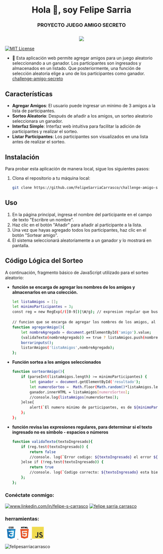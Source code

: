 <h1 align="center">Hola 👋, soy Felipe Sarria</h1>
<h3 align="center">PROYECTO JUEGO AMIGO SECRETO</h3>

 <h3 align="center"><a align="center" href="https://aluracursos.com"><img align="center" src="https://github.com/user-attachments/assets/e8ac3be6-b98c-4769-9c47-f27386205ebb"/></a></h3>

[![MIT License](https://img.shields.io/badge/License-MIT-green.svg)](https://choosealicense.com/licenses/mit/)


- 🔭 Esta aplicación web permite agregar amigos para un juego aleatorio seleccionando a un ganador. Los participantes son ingresados y almacenados en un listado. Que posteriormente, una función de selección aleatoria elige a uno de los participantes como ganador. [challenge-amigo-secreto](https://github.com/FelipeSarriaCarrasco/challenge-amigo-secreto)

## Características

- **Agregar Amigos**: El usuario puede ingresar un minimo de 3 amigos a la lista de participantes.
- **Sorteo Aleatorio**: Después de añadir a los amigos, un sorteo aleatorio seleccionara un ganador.
- **Interfaz Simple**: Interfaz web intuitiva para facilitar la adición de participantes y realizar el sorteo.
- **Listar Participantes**: Los participantes son visualizados en una lista antes de realizar el sorteo.

## Instalación

Para probar esta aplicación de manera local, sigue los siguientes pasos:

1. Clona el repositorio a tu máquina local:
   
   ```bash
   git clone https://github.com/FelipeSarriaCarrasco/challenge-amigo-secreto.git

## Uso
1. En la página principal, ingresa el nombre del participante en el campo de texto "Escribre un nombre".
2. Haz clic en el botón "Añadir" para añadir al participante a la lista.
3. Una vez que hayas agregado todos los participantes, haz clic en el botón "Sortear amigo".
4. El sistema seleccionará aleatoriamente a un ganador y lo mostrará en pantalla.

## Código Lógica del Sorteo
A continuación, fragmento básico de JavaScript utilizado para el sorteo aleatorio:

- **función se encarga de agregar los nombres de los amigos y almacenarlos en una colección.**
  
  ```bash
  let listaAmigos = [];
  let minimoParticipantes = 3;
  const reg = new RegExp(/([0-9])|\W/g); // expresion regular que busca inclur a datos numericos, espacios y simbolos
  
  // funcion que se encarga de agregar los nombres de los amigos, al array.
  function agregarAmigo(){
      let nombreAgregado = document.getElementById('amigo').value;
      (validaTexto(nombreAgregado)) == true ? listaAmigos.push(nombreAgregado) : alert('Debe ingresar un nombre válido');
      borrarinputs();
      listarAmigos('listaAmigos',nombreAgregado);
  };
  ```
- **Función sortea a los amigos seleccionados**
  
  ```bash
  function sortearAmigo(){
      if (parseInt(listaAmigos.length) >= minimoParticipantes) {
          let ganador = document.getElementById('resultado');
          let numeroSorteo =  Math.floor(Math.random()*listaAmigos.length);
          ganador.innerHTML = listaAmigos[numeroSorteo];
          //console.log(listaAmigos[numeroSorteo]);
      }else{
          alert(`El numero minimo de participantes, es de ${minimoParticipantes} amigos, ${(parseInt(listaAmigos.length) === 1) ? `solo faltan ${Math.abs(listaAmigos.length - minimoParticipantes)} amigos más para iniciar el juego` : `solo falta ${Math.abs(listaAmigos.length - minimoParticipantes)} amigo más para inciar el juego` }`)
      };
  };
  ```
- **función revisa las expresiones regulares, para determinar si el texto ingresado no es símbolo - espacios o números**
  
  ```bash
  function validaTexto(textoIngresado){
      if (reg.test(textoIngresado)) {
          return false
          //console. log(`Error codigo: ${textoIngresado} el error ${reg.test(textoIngresado)}`);
      }else if (!reg.test(textoIngresado)) {
          return true
          //console. log(`Codigo correcto: ${textoIngresado} esta bien ${reg.test(textoIngresado)}`);
      };
  };
  ```
<h3 align="left">Conéctate conmigo:</h3>
<p align="left">
<a href="https://linkedin.com/in/felipe-s-carrasco" target="blank"><img align="center" src="https://raw.githubusercontent.com/rahuldkjain/github-profile-readme-generator/master/src/images/icons/Social/linked-in-alt.svg" alt="www.linkedin.com/in/felipe-s-carrasco" height="30" width="40" /></a>
<a href="https://stackoverflow.com/users/22391594/felipe-sarria-carrasco" target="blank"><img align="center" src="https://raw.githubusercontent.com/rahuldkjain/github-profile-readme-generator/master/src/images/icons/Social/stack-overflow.svg" alt="felipe sarria carrasco" height="30" width="40" /></a>
</p>

<h3 align="left">herramientas:</h3>
<p align="left"> <a href="https://www.w3schools.com/css/" target="_blank" rel="noreferrer"> <img src="https://raw.githubusercontent.com/devicons/devicon/master/icons/css3/css3-original-wordmark.svg" alt="css3" width="40" height="40"/> </a> <a href="https://www.w3.org/html/" target="_blank" rel="noreferrer"> <img src="https://raw.githubusercontent.com/devicons/devicon/master/icons/html5/html5-original-wordmark.svg" alt="html5" width="40" height="40"/> </a> <a href="https://developer.mozilla.org/es-ES/docs/Web/JavaScript" target="_blank" rel="noreferrer"> <img src="https://raw.githubusercontent.com/devicons/devicon/master/icons/javascript/javascript-original.svg" alt="javascript" width="40" height="40"/> </a> </p>

<p><img align="left" src="https://github-readme-stats.vercel.app/api/top-langs?username=felipesarriacarrasco&show_icons=true&locale=es&layout=compact" alt="felipesarriacarrasco" /></p>




